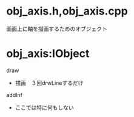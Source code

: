 # obj_axis.h,obj_axis.cpp
画面上に軸を描画するためのオブジェクト

# obj_axis:IObject
draw
- 描画　３回drwLineするだけ

addInf
- ここでは特に何もしない

